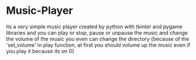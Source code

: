 # Music-Player
its a very simple music player created by python with tkinter and pygame libraries and you can play or stop, pause or unpause the music and change the volume of the music
you even can change the directory
(because of the 'set_volume' in play function, at first you should volume up the music even if you play it because its on 0)

